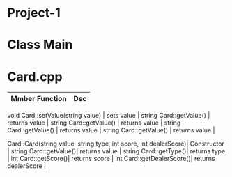 # Project-1

# Class Main

# Card.cpp
Mmber Function | Dsc |
| --------------| ---- |

void Card::setValue(string value) | sets value |
string Card::getValue() | returns value |
string Card::getValue() | returns value |
string Card::getValue() | returns value |
string Card::getValue() | returns value |

Card::Card(string value, string type, int score, int dealerScore)| Constructor |
string Card::getValue()| returns value |
string Card::getType()| returns type |
int Card::getScore()| returns score |
int Card::getDealerScore()| returns dealerScore |
